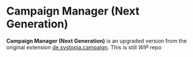 # Campaign Manager (Next Generation)

**Campaign Manager (Next Generation)** is an upgraded version from the original extension [de.systopia.campaign](https://github.com/systopia/de.systopia.campaign).
This is still *WIP* repo
